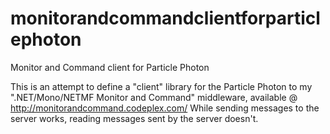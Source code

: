 # monitorandcommandclientforparticlephoton
Monitor and Command client for Particle Photon

This is an attempt to define a "client" library for the Particle Photon to my ".NET/Mono/NETMF Monitor and Command" middleware, available @ http://monitorandcommand.codeplex.com/
While sending messages to the server works, reading messages sent by the server doesn't. 

